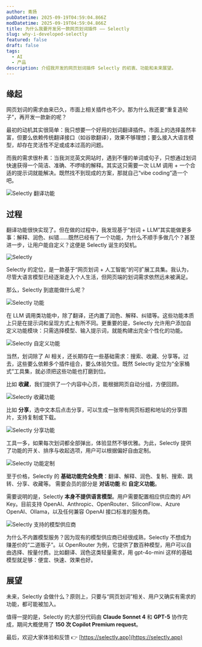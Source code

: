 ```yaml
---
author: 青扬
pubDatetime: 2025-09-19T04:59:04.866Z
modDatetime: 2025-09-19T04:59:04.866Z
title: 为什么我要开发另一款网页划词插件 —— Selectly
slug: why-i-developed-selectly
featured: false
draft: false
tags:
  - AI
  - 产品
description: 介绍我开发的网页划词插件 Selectly 的初衷、功能和未来展望。
---
```


## 缘起

网页划词的需求由来已久，市面上相关插件也不少。那为什么我还要“重复造轮子”，再开发一款新的呢？

最初的动机其实很简单：我只想要一个好用的划词翻译插件。市面上的选择虽然丰富，但要么依赖传统翻译接口（如谷歌翻译），效果不够理想；要么接入大语言模型，却存在灵活性不足或成本过高的问题。

而我的需求很朴素：当我浏览英文网站时，遇到不懂的单词或句子，只想通过划词快速获得一个简洁、准确、不啰嗦的解释。其实这只需要一次 LLM 调用 + 一个合适的提示词就能解决。既然找不到现成的方案，那就自己“vibe coding”造一个吧。

![Selectly 翻译功能](@/assets/images/translate.png)

## 过程

翻译功能很快实现了。但在做的过程中，我发现基于“划词 + LLM”其实能做更多事：解释、润色、纠错……既然已经有了一个功能，为什么不顺手多做几个？甚至进一步，让用户能自定义？这便是 Selectly 诞生的契机。

![Selectly](@/assets/images/selectly.png)

Selectly 的定位，是一款基于“网页划词 + 人工智能”的可扩展工具集。我认为，尽管大语言模型已经逐渐走入个人生活，但网页端的划词需求依然远未被满足。

那么，Selectly 到底能做什么呢？

![Selectly 功能](@/assets/images/functions.png)

在 LLM 调用类功能中，除了翻译，还内置了润色、解释、纠错等。这些功能本质上只是在提示词和呈现方式上有所不同。更重要的是，Selectly 允许用户添加自定义功能模块：只需选择模型、输入提示词，就能构建出完全个性化的功能。

![Selectly 自定义功能](@/assets/images/add_function.png)

当然，划词除了 AI 相关，还长期存在一些基础需求：搜索、收藏、分享等。过去，这些要么依赖多个插件组合，要么体验欠佳。既然 Selectly 定位为“全家桶式”工具集，就必须把这些功能也打磨到位。

比如 **收藏**，我们提供了一个内容中心页，能根据网页自动分组，方便回顾。

![Selectly 收藏功能](@/assets/images/content_center.png)

比如 **分享**，选中文本后点击分享，可以生成一张带有网页标题和地址的分享图片，支持复制或下载。

![Selectly 分享功能](@/assets/images/share.png)

工具一多，如果每次划词都全部弹出，体验显然不够优雅。为此，Selectly 提供了功能的开关、排序与收起选项，用户可以根据偏好自由定制。

![Selectly 功能定制](@/assets/images/function_config.png)

至于价格，Selectly 的 **基础功能完全免费**：翻译、解释、润色、复制、搜索、跳转、分享、收藏等。
需要会员的部分是 **对话功能** 和 **自定义功能**。

需要说明的是，Selectly **本身不提供语言模型**。用户需要配置相应供应商的 API Key。目前支持 OpenAI、Anthropic、OpenRouter、SiliconFlow、Azure OpenAI、Ollama，以及任何兼容 OpenAI 接口标准的服务商。

![Selectly 支持的模型供应商](@/assets/images/llm_config.png)

为什么不内置模型服务？因为现有的模型供应商已经很成熟，Selectly 不想成为赚差价的“二道贩子”。以 OpenRouter 为例，它提供了数百种模型，用户可以自由选择、按量付费。比如翻译、润色这类轻量需求，用 gpt-4o-mini 这样的基础模型就足够：便宜、快速、效果也好。

## 展望

未来，Selectly 会做什么？原则上，只要与“网页划词”相关、用户又确实有需求的功能，都可能被加入。

值得一提的是，Selectly 的大部分代码由 **Claude Sonnet 4** 和 **GPT-5** 协作完成，期间大概使用了 **150 次 Copilot Premium request**。

最后，欢迎大家体验和反馈 👉 [https://selectly.app](https://selectly.app)